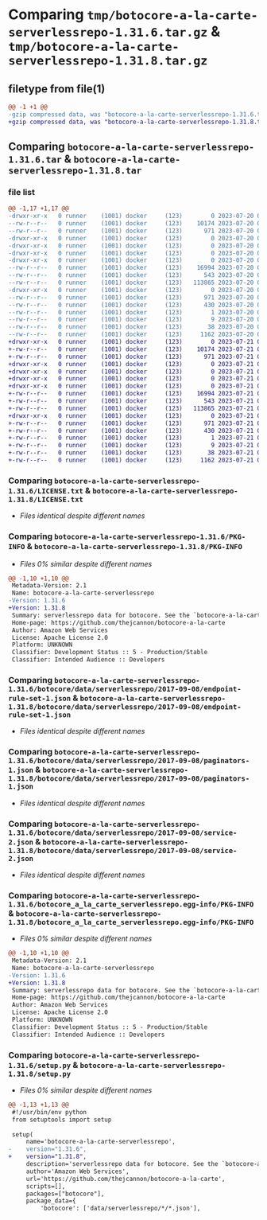 # Comparing `tmp/botocore-a-la-carte-serverlessrepo-1.31.6.tar.gz` & `tmp/botocore-a-la-carte-serverlessrepo-1.31.8.tar.gz`

## filetype from file(1)

```diff
@@ -1 +1 @@
-gzip compressed data, was "botocore-a-la-carte-serverlessrepo-1.31.6.tar", last modified: Thu Jul 20 01:20:47 2023, max compression
+gzip compressed data, was "botocore-a-la-carte-serverlessrepo-1.31.8.tar", last modified: Fri Jul 21 01:21:58 2023, max compression
```

## Comparing `botocore-a-la-carte-serverlessrepo-1.31.6.tar` & `botocore-a-la-carte-serverlessrepo-1.31.8.tar`

### file list

```diff
@@ -1,17 +1,17 @@
-drwxr-xr-x   0 runner    (1001) docker     (123)        0 2023-07-20 01:20:47.962938 botocore-a-la-carte-serverlessrepo-1.31.6/
--rw-r--r--   0 runner    (1001) docker     (123)    10174 2023-07-20 01:20:47.000000 botocore-a-la-carte-serverlessrepo-1.31.6/LICENSE.txt
--rw-r--r--   0 runner    (1001) docker     (123)      971 2023-07-20 01:20:47.962938 botocore-a-la-carte-serverlessrepo-1.31.6/PKG-INFO
-drwxr-xr-x   0 runner    (1001) docker     (123)        0 2023-07-20 01:20:47.958938 botocore-a-la-carte-serverlessrepo-1.31.6/botocore/
-drwxr-xr-x   0 runner    (1001) docker     (123)        0 2023-07-20 01:20:47.958938 botocore-a-la-carte-serverlessrepo-1.31.6/botocore/data/
-drwxr-xr-x   0 runner    (1001) docker     (123)        0 2023-07-20 01:20:47.958938 botocore-a-la-carte-serverlessrepo-1.31.6/botocore/data/serverlessrepo/
-drwxr-xr-x   0 runner    (1001) docker     (123)        0 2023-07-20 01:20:47.962938 botocore-a-la-carte-serverlessrepo-1.31.6/botocore/data/serverlessrepo/2017-09-08/
--rw-r--r--   0 runner    (1001) docker     (123)    16994 2023-07-20 01:19:55.000000 botocore-a-la-carte-serverlessrepo-1.31.6/botocore/data/serverlessrepo/2017-09-08/endpoint-rule-set-1.json
--rw-r--r--   0 runner    (1001) docker     (123)      543 2023-07-20 01:19:55.000000 botocore-a-la-carte-serverlessrepo-1.31.6/botocore/data/serverlessrepo/2017-09-08/paginators-1.json
--rw-r--r--   0 runner    (1001) docker     (123)   113865 2023-07-20 01:19:55.000000 botocore-a-la-carte-serverlessrepo-1.31.6/botocore/data/serverlessrepo/2017-09-08/service-2.json
-drwxr-xr-x   0 runner    (1001) docker     (123)        0 2023-07-20 01:20:47.962938 botocore-a-la-carte-serverlessrepo-1.31.6/botocore_a_la_carte_serverlessrepo.egg-info/
--rw-r--r--   0 runner    (1001) docker     (123)      971 2023-07-20 01:20:47.000000 botocore-a-la-carte-serverlessrepo-1.31.6/botocore_a_la_carte_serverlessrepo.egg-info/PKG-INFO
--rw-r--r--   0 runner    (1001) docker     (123)      430 2023-07-20 01:20:47.000000 botocore-a-la-carte-serverlessrepo-1.31.6/botocore_a_la_carte_serverlessrepo.egg-info/SOURCES.txt
--rw-r--r--   0 runner    (1001) docker     (123)        1 2023-07-20 01:20:47.000000 botocore-a-la-carte-serverlessrepo-1.31.6/botocore_a_la_carte_serverlessrepo.egg-info/dependency_links.txt
--rw-r--r--   0 runner    (1001) docker     (123)        9 2023-07-20 01:20:47.000000 botocore-a-la-carte-serverlessrepo-1.31.6/botocore_a_la_carte_serverlessrepo.egg-info/top_level.txt
--rw-r--r--   0 runner    (1001) docker     (123)       38 2023-07-20 01:20:47.962938 botocore-a-la-carte-serverlessrepo-1.31.6/setup.cfg
--rw-r--r--   0 runner    (1001) docker     (123)     1162 2023-07-20 01:20:47.000000 botocore-a-la-carte-serverlessrepo-1.31.6/setup.py
+drwxr-xr-x   0 runner    (1001) docker     (123)        0 2023-07-21 01:21:58.323599 botocore-a-la-carte-serverlessrepo-1.31.8/
+-rw-r--r--   0 runner    (1001) docker     (123)    10174 2023-07-21 01:21:58.000000 botocore-a-la-carte-serverlessrepo-1.31.8/LICENSE.txt
+-rw-r--r--   0 runner    (1001) docker     (123)      971 2023-07-21 01:21:58.323599 botocore-a-la-carte-serverlessrepo-1.31.8/PKG-INFO
+drwxr-xr-x   0 runner    (1001) docker     (123)        0 2023-07-21 01:21:58.323599 botocore-a-la-carte-serverlessrepo-1.31.8/botocore/
+drwxr-xr-x   0 runner    (1001) docker     (123)        0 2023-07-21 01:21:58.323599 botocore-a-la-carte-serverlessrepo-1.31.8/botocore/data/
+drwxr-xr-x   0 runner    (1001) docker     (123)        0 2023-07-21 01:21:58.323599 botocore-a-la-carte-serverlessrepo-1.31.8/botocore/data/serverlessrepo/
+drwxr-xr-x   0 runner    (1001) docker     (123)        0 2023-07-21 01:21:58.323599 botocore-a-la-carte-serverlessrepo-1.31.8/botocore/data/serverlessrepo/2017-09-08/
+-rw-r--r--   0 runner    (1001) docker     (123)    16994 2023-07-21 01:21:06.000000 botocore-a-la-carte-serverlessrepo-1.31.8/botocore/data/serverlessrepo/2017-09-08/endpoint-rule-set-1.json
+-rw-r--r--   0 runner    (1001) docker     (123)      543 2023-07-21 01:21:06.000000 botocore-a-la-carte-serverlessrepo-1.31.8/botocore/data/serverlessrepo/2017-09-08/paginators-1.json
+-rw-r--r--   0 runner    (1001) docker     (123)   113865 2023-07-21 01:21:06.000000 botocore-a-la-carte-serverlessrepo-1.31.8/botocore/data/serverlessrepo/2017-09-08/service-2.json
+drwxr-xr-x   0 runner    (1001) docker     (123)        0 2023-07-21 01:21:58.323599 botocore-a-la-carte-serverlessrepo-1.31.8/botocore_a_la_carte_serverlessrepo.egg-info/
+-rw-r--r--   0 runner    (1001) docker     (123)      971 2023-07-21 01:21:58.000000 botocore-a-la-carte-serverlessrepo-1.31.8/botocore_a_la_carte_serverlessrepo.egg-info/PKG-INFO
+-rw-r--r--   0 runner    (1001) docker     (123)      430 2023-07-21 01:21:58.000000 botocore-a-la-carte-serverlessrepo-1.31.8/botocore_a_la_carte_serverlessrepo.egg-info/SOURCES.txt
+-rw-r--r--   0 runner    (1001) docker     (123)        1 2023-07-21 01:21:58.000000 botocore-a-la-carte-serverlessrepo-1.31.8/botocore_a_la_carte_serverlessrepo.egg-info/dependency_links.txt
+-rw-r--r--   0 runner    (1001) docker     (123)        9 2023-07-21 01:21:58.000000 botocore-a-la-carte-serverlessrepo-1.31.8/botocore_a_la_carte_serverlessrepo.egg-info/top_level.txt
+-rw-r--r--   0 runner    (1001) docker     (123)       38 2023-07-21 01:21:58.323599 botocore-a-la-carte-serverlessrepo-1.31.8/setup.cfg
+-rw-r--r--   0 runner    (1001) docker     (123)     1162 2023-07-21 01:21:58.000000 botocore-a-la-carte-serverlessrepo-1.31.8/setup.py
```

### Comparing `botocore-a-la-carte-serverlessrepo-1.31.6/LICENSE.txt` & `botocore-a-la-carte-serverlessrepo-1.31.8/LICENSE.txt`

 * *Files identical despite different names*

### Comparing `botocore-a-la-carte-serverlessrepo-1.31.6/PKG-INFO` & `botocore-a-la-carte-serverlessrepo-1.31.8/PKG-INFO`

 * *Files 0% similar despite different names*

```diff
@@ -1,10 +1,10 @@
 Metadata-Version: 2.1
 Name: botocore-a-la-carte-serverlessrepo
-Version: 1.31.6
+Version: 1.31.8
 Summary: serverlessrepo data for botocore. See the `botocore-a-la-carte` package for more info.
 Home-page: https://github.com/thejcannon/botocore-a-la-carte
 Author: Amazon Web Services
 License: Apache License 2.0
 Platform: UNKNOWN
 Classifier: Development Status :: 5 - Production/Stable
 Classifier: Intended Audience :: Developers
```

### Comparing `botocore-a-la-carte-serverlessrepo-1.31.6/botocore/data/serverlessrepo/2017-09-08/endpoint-rule-set-1.json` & `botocore-a-la-carte-serverlessrepo-1.31.8/botocore/data/serverlessrepo/2017-09-08/endpoint-rule-set-1.json`

 * *Files identical despite different names*

### Comparing `botocore-a-la-carte-serverlessrepo-1.31.6/botocore/data/serverlessrepo/2017-09-08/paginators-1.json` & `botocore-a-la-carte-serverlessrepo-1.31.8/botocore/data/serverlessrepo/2017-09-08/paginators-1.json`

 * *Files identical despite different names*

### Comparing `botocore-a-la-carte-serverlessrepo-1.31.6/botocore/data/serverlessrepo/2017-09-08/service-2.json` & `botocore-a-la-carte-serverlessrepo-1.31.8/botocore/data/serverlessrepo/2017-09-08/service-2.json`

 * *Files identical despite different names*

### Comparing `botocore-a-la-carte-serverlessrepo-1.31.6/botocore_a_la_carte_serverlessrepo.egg-info/PKG-INFO` & `botocore-a-la-carte-serverlessrepo-1.31.8/botocore_a_la_carte_serverlessrepo.egg-info/PKG-INFO`

 * *Files 0% similar despite different names*

```diff
@@ -1,10 +1,10 @@
 Metadata-Version: 2.1
 Name: botocore-a-la-carte-serverlessrepo
-Version: 1.31.6
+Version: 1.31.8
 Summary: serverlessrepo data for botocore. See the `botocore-a-la-carte` package for more info.
 Home-page: https://github.com/thejcannon/botocore-a-la-carte
 Author: Amazon Web Services
 License: Apache License 2.0
 Platform: UNKNOWN
 Classifier: Development Status :: 5 - Production/Stable
 Classifier: Intended Audience :: Developers
```

### Comparing `botocore-a-la-carte-serverlessrepo-1.31.6/setup.py` & `botocore-a-la-carte-serverlessrepo-1.31.8/setup.py`

 * *Files 0% similar despite different names*

```diff
@@ -1,13 +1,13 @@
 #!/usr/bin/env python
 from setuptools import setup
 
 setup(
     name='botocore-a-la-carte-serverlessrepo',
-    version="1.31.6",
+    version="1.31.8",
     description='serverlessrepo data for botocore. See the `botocore-a-la-carte` package for more info.',
     author='Amazon Web Services',
     url='https://github.com/thejcannon/botocore-a-la-carte',
     scripts=[],
     packages=["botocore"],
     package_data={
         'botocore': ['data/serverlessrepo/*/*.json'],
```

